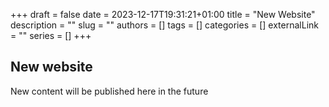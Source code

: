 +++
draft = false
date = 2023-12-17T19:31:21+01:00
title = "New Website"
description = ""
slug = ""
authors = []
tags = []
categories = []
externalLink = ""
series = []
+++

## New website

New content will be published here in the future
